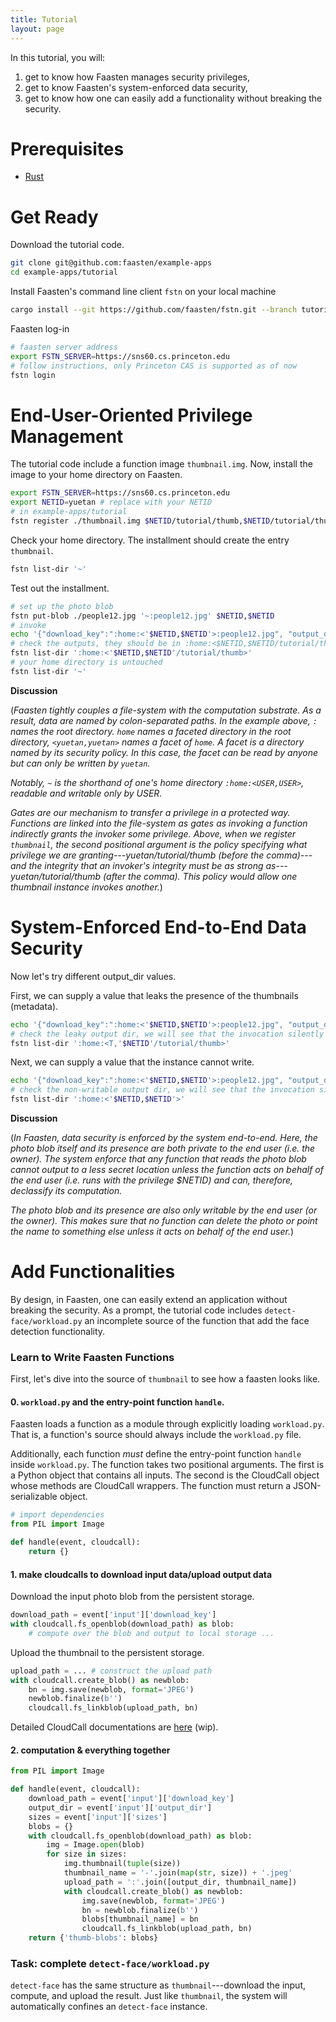 ```yaml
---
title: Tutorial
layout: page
---
```

In this tutorial, you will:
1. get to know how Faasten manages security privileges,
2. get to know Faasten's system-enforced data security,
2. get to know how one can easily add a functionality without breaking the security.

# Prerequisites
* [Rust](https://www.rust-lang.org/tools/install)

# Get Ready
Download the tutorial code.
```sh
git clone git@github.com:faasten/example-apps
cd example-apps/tutorial
```
Install Faasten's command line client `fstn` on your local machine
```sh
cargo install --git https://github.com/faasten/fstn.git --branch tutorial fstn
```
Faasten log-in
```sh
# faasten server address
export FSTN_SERVER=https://sns60.cs.princeton.edu
# follow instructions, only Princeton CAS is supported as of now
fstn login
```

# End-User-Oriented Privilege Management
The tutorial code include a function image `thumbnail.img`.
Now, install the image to your home directory on Faasten.
```sh
export FSTN_SERVER=https://sns60.cs.princeton.edu
export NETID=yuetan # replace with your NETID
# in example-apps/tutorial
fstn register ./thumbnail.img $NETID/tutorial/thumb,$NETID/tutorial/thumb '~:thumbnail' 128 python
```
Check your home directory. The installment should create the entry `thumbnail`.
```sh
fstn list-dir '~'
```
Test out the installment.
```sh
# set up the photo blob
fstn put-blob ./people12.jpg '~:people12.jpg' $NETID,$NETID
# invoke
echo '{"download_key":":home:<'$NETID,$NETID'>:people12.jpg", "output_dir":":home", "sizes":[[75,75],[100,100]]}' | fstn invoke '~:thumbnail'
# check the outputs, they should be in :home:<$NETID,$NETID/tutorial/thumb>
fstn list-dir ':home:<'$NETID,$NETID'/tutorial/thumb>'
# your home directory is untouched
fstn list-dir '~'
```

**Discussion**

(*Faasten tightly couples a file-system with the computation substrate. As a result, data are named by colon-separated
paths. In the example above, `:` names the root directory. `home` names a faceted directory in the root directory,
`<yuetan,yuetan>` names a facet of `home`.
A facet is a directory named by its security policy. In this case, the facet can be read by anyone but can only
be written by `yuetan`.*

*Notably, `~` is the shorthand of one's home directory `:home:<USER,USER>`, readable and writable
only by USER.*

*Gates are our mechanism to transfer a privilege in a protected way.
Functions are linked into the file-system as gates as invoking a function indirectly grants the invoker
some privilege.
Above, when we register `thumbnail`, the second positional argument is the policy specifying what privilege
we are granting---yuetan/tutorial/thumb (before the comma)---and the integrity that an invoker's integrity
must be as strong as---yuetan/tutorial/thumb (after the comma).
This policy would allow one thumbnail instance invokes another.*)

# System-Enforced End-to-End Data Security
Now let's try different output_dir values.

First, we can supply a value that leaks the presence of the thumbnails (metadata).
```sh
echo '{"download_key":":home:<'$NETID,$NETID'>:people12.jpg", "output_dir":":home:<T,'$NETID'/tutorial/thumb>", "sizes":[[75,75],[100,100]]}' | fstn invoke '~:thumbnail'
# check the leaky output dir, we will see that the invocation silently fails
fstn list-dir ':home:<T,'$NETID'/tutorial/thumb>'
```
Next, we can supply a value that the instance cannot write.
```sh
echo '{"download_key":":home:<'$NETID,$NETID'>:people12.jpg", "output_dir":":home:<'$NETID,$NETID'>", "sizes":[[75,75],[100,100]]}' | fstn invoke '~:thumbnail'
# check the non-writable output dir, we will see that the invocation silently fails
fstn list-dir ':home:<'$NETID,$NETID'>'
```

**Discussion**

(*In Faasten, data security is enforced by the system end-to-end. Here, the photo blob itself and its
presence are both private to the end user (i.e. the owner). The system enforce that any function that
reads the photo blob cannot output to a less secret location unless the function acts on behalf of
the end user (i.e. runs with the privilege $NETID) and can, therefore, declassify its computation.*

*The photo blob and its presence are also only writable by the end user (or the owner). This makes sure
that no function can delete the photo or point the name to something else unless it acts on behalf of
the end user.*)


# Add Functionalities
By design, in Faasten, one can easily extend an application without breaking the security.
As a prompt, the tutorial code includes `detect-face/workload.py` an incomplete source of the function
that add the face detection functionality.

### Learn to Write Faasten Functions
First, let's dive into the source of `thumbnail` to see how a faasten looks like.

#### 0. `workload.py` and the entry-point function `handle`.
Faasten loads a function as a module through explicitly loading `workload.py`. That is, a function's
source should always include the `workload.py` file.

Additionally, each function *must* define the entry-point function `handle` inside `workload.py`.
The function takes two positional arguments. The first is a Python object that contains all inputs.
The second is the CloudCall object whose methods are CloudCall wrappers. The function must return a JSON-serializable
object.

```python
# import dependencies
from PIL import Image

def handle(event, cloudcall):
    return {}
```

#### 1. make cloudcalls to download input data/upload output data
Download the input photo blob from the persistent storage.
```python
download_path = event['input']['download_key']
with cloudcall.fs_openblob(download_path) as blob:
    # compute over the blob and output to local storage ...
```

Upload the thumbnail to the persistent storage.
```python
upload_path = ... # construct the upload path
with cloudcall.create_blob() as newblob:
    bn = img.save(newblob, format='JPEG')
    newblob.finalize(b'')
    cloudcall.fs_linkblob(upload_path, bn)
```

Detailed CloudCall documentations are [here](documentation/index) (wip).

#### 2. computation & everything together
```python
from PIL import Image

def handle(event, cloudcall):
    download_path = event['input']['download_key']
    output_dir = event['input']['output_dir']
    sizes = event['input']['sizes']
    blobs = {}
    with cloudcall.fs_openblob(download_path) as blob:
        img = Image.open(blob)
        for size in sizes:
            img.thumbnail(tuple(size))
            thumbnail_name = '-'.join(map(str, size)) + '.jpeg'
            upload_path = ':'.join([output_dir, thumbnail_name])
            with cloudcall.create_blob() as newblob:
                img.save(newblob, format='JPEG')
                bn = newblob.finalize(b'')
                blobs[thumbnail_name] = bn
                cloudcall.fs_linkblob(upload_path, bn)
    return {'thumb-blobs': blobs}
```

### Task: complete `detect-face/workload.py`
`detect-face` has the same structure as `thumbnail`---download the input, compute, and upload the result.
Just like `thumbnail`, the system will automatically confines an `detect-face` instance.
